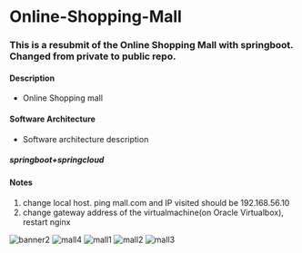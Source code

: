 # Online-Shopping-Mall

### This is a resubmit of the Online Shopping Mall with springboot. Changed from private to public repo.

#### Description
- Online Shopping mall

#### Software Architecture
- Software architecture description
##### springboot+springcloud


#### Notes

1.  change local host. ping mall.com and IP visited should be 192.168.56.10
2.  change gateway address of the virtualmachine(on Oracle Virtualbox), restart nginx


![banner2](https://user-images.githubusercontent.com/43489975/184656305-a13fa88f-8621-45ef-b652-4c70118a2241.jpg)
![mall4](https://user-images.githubusercontent.com/43489975/184656314-b0eb877a-1e04-4ed9-b8fa-6ec9751bfd21.jpg)
![mall1](https://user-images.githubusercontent.com/43489975/184656321-4da936ad-4439-4dab-b292-316e64d31723.jpg)
![mall2](https://user-images.githubusercontent.com/43489975/184656373-8f51d59a-76c4-483a-a905-6dbc6684b7c9.jpg)
![mall3](https://user-images.githubusercontent.com/43489975/184656475-7bcdf762-93f5-4693-a477-feac3e11b2cd.jpg)
